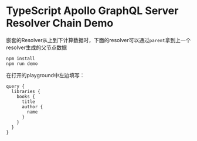 TypeScript Apollo GraphQL Server Resolver Chain Demo
===========================

嵌套的Resolver从上到下计算数据时，下面的resolver可以通过`parent`拿到上一个resolver生成的父节点数据

```
npm install
npm run demo
```

在打开的playground中左边填写：

```
query {
  libraries {
    books {
      title
      author {
        name
      }
    }
  }
}
```

